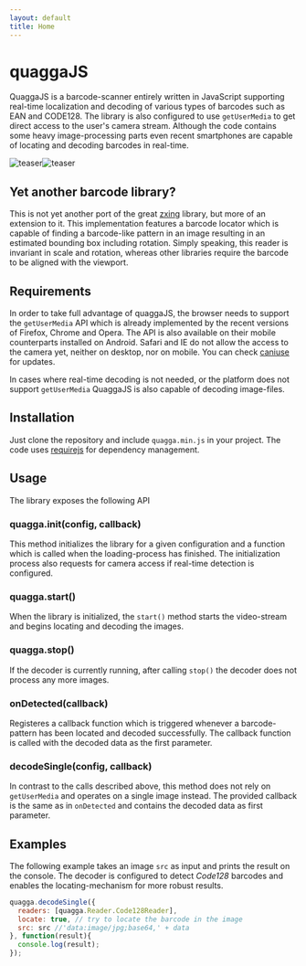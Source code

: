 ```yaml
---
layout: default
title: Home
---
```


quaggaJS
========

QuaggaJS is a barcode-scanner entirely written in JavaScript supporting real-time localization and decoding of various types of barcodes such as EAN and CODE128. The library is also configured to use `getUserMedia` to get direct access to the user's camera stream. Although the code contains some heavy image-processing parts even recent smartphones are capable of locating and decoding  barcodes in real-time.

![teaser][teaser_left]![teaser][teaser_right]


## Yet another barcode library?

This is not yet another port of the great [zxing][zxing_github] library, but more of an extension to it. This implementation features a barcode locator which is capable of finding a barcode-like pattern in an image resulting in an estimated bounding box including rotation. Simply speaking, this reader is invariant in scale and rotation, whereas other libraries require the barcode to be aligned with the viewport.


## Requirements

In order to take full advantage of quaggaJS, the browser needs to support the `getUserMedia` API which is already implemented by the recent versions of Firefox, Chrome and Opera. The API is also available on their mobile counterparts installed on Android. Safari and IE do not allow the access to the camera yet, neither on desktop, nor on mobile. You can check [caniuse][caniuse_getusermedia] for updates.

In cases where real-time decoding is not needed, or the platform does not support `getUserMedia` QuaggaJS is also capable of decoding image-files.

## Installation

Just clone the repository and include `quagga.min.js` in your project. The code uses [requirejs][requirejs] for dependency management.

## Usage

The library exposes the following API

### quagga.init(config, callback)

This method initializes the library for a given configuration and a function which is called when the loading-process has finished. The initialization process also requests for camera access if real-time detection is configured.

### quagga.start()

When the library is initialized, the `start()` method starts the video-stream and begins locating and decoding the images.

### quagga.stop()

If the decoder is currently running, after calling `stop()` the decoder does not process any more images.

### onDetected(callback)

Registeres a callback function which is triggered whenever a barcode-pattern has been located and decoded successfully. The callback function is called with the decoded data as the first parameter.

### decodeSingle(config, callback)

In contrast to the calls described above, this method does not rely on `getUserMedia` and operates on a single image instead. The provided callback is the same as in `onDetected` and contains the decoded data as first parameter.

## Examples

The following example takes an image `src` as input and prints the result on the console. The decoder is configured to detect _Code128_ barcodes and enables the locating-mechanism for more robust results.

```javascript
quagga.decodeSingle({
  readers: [quagga.Reader.Code128Reader],
  locate: true, // try to locate the barcode in the image
  src: src //'data:image/jpg;base64,' + data
}, function(result){
  console.log(result);
});
```

[zxing_github]: https://github.com/zxing/zxing
[teaser_left]: https://github.com/serratus/quaggaJS/blob/master/doc/img/mobile-located.png
[teaser_right]: https://github.com/serratus/quaggaJS/blob/master/doc/img/mobile-detected.png
[caniuse_getusermedia]: http://caniuse.com/#feat=stream
[requirejs]: http://requirejs.org/
